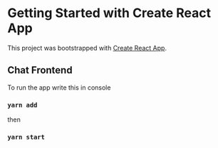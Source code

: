 # Getting Started with Create React App

This project was bootstrapped with [Create React App](https://github.com/facebook/create-react-app).

## Chat Frontend

To run the app write this in console

### `yarn add`

then

### `yarn start`

